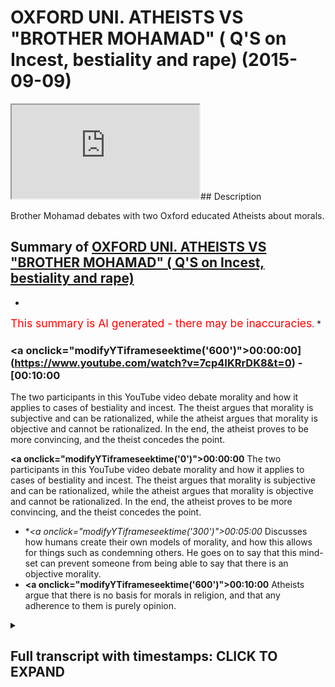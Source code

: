 # OXFORD UNI. ATHEISTS VS "BROTHER MOHAMAD" ( Q'S on Incest, bestiality and rape) (2015-09-09)

<iframe loading='lazy' src='https://www.youtube.com/embed/7cp4IKRrDK8'></iframe>## Description

Brother Mohamad debates with two Oxford educated Atheists about morals.

## Summary of [OXFORD UNI. ATHEISTS VS "BROTHER MOHAMAD" ( Q'S on Incest, bestiality and rape)](https://www.youtube.com/watch?v=7cp4IKRrDK8)


*

<span style="color:red; font-size:125%">This summary is AI generated - there may be inaccuracies</span>. [](/)*

### <a onclick=\"modifyYTiframeseektime('600')\">00:00:00](https://www.youtube.com/watch?v=7cp4IKRrDK8&t=0) - [00:10:00</a>

The two participants in this YouTube video debate morality and how it applies to cases of bestiality and incest. The theist argues that morality is subjective and can be rationalized, while the atheist argues that morality is objective and cannot be rationalized. In the end, the atheist proves to be more convincing, and the theist concedes the point.

**<a onclick=\"modifyYTiframeseektime('0')\">00:00:00</a>** The two participants in this YouTube video debate morality and how it applies to cases of bestiality and incest. The theist argues that morality is subjective and can be rationalized, while the atheist argues that morality is objective and cannot be rationalized. In the end, the atheist proves to be more convincing, and the theist concedes the point.
* **<a onclick=\"modifyYTiframeseektime('300')\">00:05:00</a>* Discusses how humans create their own models of morality, and how this allows for things such as condemning others. He goes on to say that this mind-set can prevent someone from being able to say that there is an objective morality.
* **<a onclick=\"modifyYTiframeseektime('600')\">00:10:00</a>** Atheists argue that there is no basis for morals in religion, and that any adherence to them is purely opinion.

<details><summary><h2>Full transcript with timestamps: CLICK TO EXPAND</h2></summary>

<a onclick="modifyYTiframeseektime('7)')">0:00:07 absolute loyalty cannot set to exist<\/a>
<a onclick="modifyYTiframeseektime('11)')">0:00:11 unless one believes in an all-knowing<\/a>
<a onclick="modifyYTiframeseektime('13)')">0:00:13 entity that dictates such truth that is<\/a>
<a onclick="modifyYTiframeseektime('18)')">0:00:18 because there is no social equivalent to<\/a>
<a onclick="modifyYTiframeseektime('20)')">0:00:20 sale the scientific method so you can't<\/a>
<a onclick="modifyYTiframeseektime('23)')">0:00:23 for example put morals under the<\/a>
<a onclick="modifyYTiframeseektime('25)')">0:00:25 microscope<\/a>
<a onclick="modifyYTiframeseektime('26)')">0:00:26 while ahora the suspect the two also<\/a>
<a onclick="modifyYTiframeseektime('29)')">0:00:29 educated in hated Michael who is<\/a>
<a onclick="modifyYTiframeseektime('33)')">0:00:33 studying Arabic and Islamic studies at<\/a>
<a onclick="modifyYTiframeseektime('37)')">0:00:37 Oxford University is going to Jordan<\/a>
<a onclick="modifyYTiframeseektime('39)')">0:00:39 today or tomorrow it's after Saturday<\/a>
<a onclick="modifyYTiframeseektime('42)')">0:00:42 and so he's going to immerse himself in<\/a>
<a onclick="modifyYTiframeseektime('44)')">0:00:44 an arabic-speaking country he's an<\/a>
<a onclick="modifyYTiframeseektime('46)')">0:00:46 atheist I'm a theist I believe in God he<\/a>
<a onclick="modifyYTiframeseektime('48)')">0:00:48 doesn't believe in God in this<\/a>
<a onclick="modifyYTiframeseektime('49)')">0:00:49 discussion we're gonna try and see which<\/a>
<a onclick="modifyYTiframeseektime('51)')">0:00:51 one makes more sense we're trying fish<\/a>
<a onclick="modifyYTiframeseektime('53)')">0:00:53 out of these arguments and so the first<\/a>
<a onclick="modifyYTiframeseektime('55)')">0:00:55 thing I will ask you if you say yeah<\/a>
<a onclick="modifyYTiframeseektime('61)')">0:01:01 ultimate truth actually as I say no it's<\/a>
<a onclick="modifyYTiframeseektime('66)')">0:01:06 not I can't say that not true and I like<\/a>
<a onclick="modifyYTiframeseektime('70)')">0:01:10 how you set me up there but again I hope<\/a>
<a onclick="modifyYTiframeseektime('74)')">0:01:14 I prove to you the view but generally<\/a>
<a onclick="modifyYTiframeseektime('77)')">0:01:17 I've come up with is my freedom to say<\/a>
<a onclick="modifyYTiframeseektime('78)')">0:01:18 broadly across the spectrum you consent<\/a>
<a onclick="modifyYTiframeseektime('80)')">0:01:20 is implementable really important I'm<\/a>
<a onclick="modifyYTiframeseektime('84)')">0:01:24 just because what you're saying is a bit<\/a>
<a onclick="modifyYTiframeseektime('86)')">0:01:26 of attempt intended to play and I want<\/a>
<a onclick="modifyYTiframeseektime('87)')">0:01:27 to come back to the core so you're<\/a>
<a onclick="modifyYTiframeseektime('90)')">0:01:30 saying that because I listened to you<\/a>
<a onclick="modifyYTiframeseektime('92)')">0:01:32 carefully I don't want to lose this<\/a>
<a onclick="modifyYTiframeseektime('93)')">0:01:33 point you said that something is<\/a>
<a onclick="modifyYTiframeseektime('94)')">0:01:34 rationalizing oh you can rationalize it<\/a>
<a onclick="modifyYTiframeseektime('96)')">0:01:36 and it's prescriptive and then you can<\/a>
<a onclick="modifyYTiframeseektime('99)')">0:01:39 move forward with that as a subjective<\/a>
<a onclick="modifyYTiframeseektime('100)')">0:01:40 rerunning you said back as a strong<\/a>
<a onclick="modifyYTiframeseektime('103)')">0:01:43 subjective perception as a strong<\/a>
<a onclick="modifyYTiframeseektime('104)')">0:01:44 subjective you've just described<\/a>
<a onclick="modifyYTiframeseektime('106)')">0:01:46 narcissism<\/a>
<a onclick="modifyYTiframeseektime('109)')">0:01:49 scribed not season it is rationalize<\/a>
<a onclick="modifyYTiframeseektime('113)')">0:01:53 abou in the mind of Marcy's and is<\/a>
<a onclick="modifyYTiframeseektime('115)')">0:01:55 prescriptive against the Jews so is it<\/a>
<a onclick="modifyYTiframeseektime('118)')">0:01:58 okay for Hitler to do what he did<\/a>
<a onclick="modifyYTiframeseektime('120)')">0:02:00 well that's what we have competing ideas<\/a>
<a onclick="modifyYTiframeseektime('123)')">0:02:03 about morality but it's okay I would say<\/a>
<a onclick="modifyYTiframeseektime('130)')">0:02:10 no but why not well because I have a<\/a>
<a onclick="modifyYTiframeseektime('133)')">0:02:13 different I believe I have more<\/a>
<a onclick="modifyYTiframeseektime('134)')">0:02:14 convincing idea when Rama to come so<\/a>
<a onclick="modifyYTiframeseektime('137)')">0:02:17 subjective morality versus subjective<\/a>
<a onclick="modifyYTiframeseektime('138)')">0:02:18 mind but both of them are crushing the<\/a>
<a onclick="modifyYTiframeseektime('140)')">0:02:20 lies that were both from prescriptive I<\/a>
<a onclick="modifyYTiframeseektime('141)')">0:02:21 would say none of it - one is<\/a>
<a onclick="modifyYTiframeseektime('143)')">0:02:23 International high school<\/a>
<a onclick="modifyYTiframeseektime('144)')">0:02:24 why not because they despise the minds<\/a>
<a onclick="modifyYTiframeseektime('146)')">0:02:26 they well regard that they want keeping<\/a>
<a onclick="modifyYTiframeseektime('149)')">0:02:29 in regard people's autonomy and so I<\/a>
<a onclick="modifyYTiframeseektime('151)')">0:02:31 have to keep it does that have certain<\/a>
<a onclick="modifyYTiframeseektime('152)')">0:02:32 so that ask me that's my own but no but<\/a>
<a onclick="modifyYTiframeseektime('154)')">0:02:34 you've said that you have to keep you<\/a>
<a onclick="modifyYTiframeseektime('155)')">0:02:35 just put something in there you<\/a>
<a onclick="modifyYTiframeseektime('156)')">0:02:36 superimpose that liberal principle is<\/a>
<a onclick="modifyYTiframeseektime('158)')">0:02:38 that has to keep himself into<\/a>
<a onclick="modifyYTiframeseektime('160)')">0:02:40 considerations people people autonomy<\/a>
<a onclick="modifyYTiframeseektime('162)')">0:02:42 and yeah yeah this is the harm principle<\/a>
<a onclick="modifyYTiframeseektime('163)')">0:02:43 Jase mill right and on liberty has wrote<\/a>
<a onclick="modifyYTiframeseektime('166)')">0:02:46 a book and he said you know so long as<\/a>
<a onclick="modifyYTiframeseektime('167)')">0:02:47 you're not harming anyone else do what<\/a>
<a onclick="modifyYTiframeseektime('169)')">0:02:49 you wanna do I mean in a nutshell really<\/a>
<a onclick="modifyYTiframeseektime('171)')">0:02:51 this this for the camera but middle<\/a>
<a onclick="modifyYTiframeseektime('174)')">0:02:54 isn't of the same sort of in this<\/a>
<a onclick="modifyYTiframeseektime('176)')">0:02:56 particular I mean you've caught the hum<\/a>
<a onclick="modifyYTiframeseektime('178)')">0:02:58 principle so what I'm saying to you know<\/a>
<a onclick="modifyYTiframeseektime('179)')">0:02:59 they're completely different I mean if<\/a>
<a onclick="modifyYTiframeseektime('181)')">0:03:01 I'm saying this is completely against<\/a>
<a onclick="modifyYTiframeseektime('183)')">0:03:03 Kansas idea<\/a>
<a onclick="modifyYTiframeseektime('186)')">0:03:06 okay actually it's not completely<\/a>
<a onclick="modifyYTiframeseektime('189)')">0:03:09 against it but that's another because<\/a>
<a onclick="modifyYTiframeseektime('190)')">0:03:10 you know so if you were to say for<\/a>
<a onclick="modifyYTiframeseektime('192)')">0:03:12 example the greatest benefit in a gang<\/a>
<a onclick="modifyYTiframeseektime('196)')">0:03:16 rape from by the gang rapers overwhelms<\/a>
<a onclick="modifyYTiframeseektime('199)')">0:03:19 out the person victim personal economy<\/a>
<a onclick="modifyYTiframeseektime('203)')">0:03:23 which is a liberal principle it's a<\/a>
<a onclick="modifyYTiframeseektime('205)')">0:03:25 liberal principle you get that one okay<\/a>
<a onclick="modifyYTiframeseektime('207)')">0:03:27 so how can you put your subjective<\/a>
<a onclick="modifyYTiframeseektime('209)')">0:03:29 liberal principle onto in there as if a<\/a>
<a onclick="modifyYTiframeseektime('211)')">0:03:31 subjective reality I'm not saying as<\/a>
<a onclick="modifyYTiframeseektime('214)')">0:03:34 injected I'm just saying it's some<\/a>
<a onclick="modifyYTiframeseektime('215)')">0:03:35 compelling to the point I can say the<\/a>
<a onclick="modifyYTiframeseektime('219)')">0:03:39 same thing about it's like but a<\/a>
<a onclick="modifyYTiframeseektime('222)')">0:03:42 dissolute and you convince people with<\/a>
<a onclick="modifyYTiframeseektime('224)')">0:03:44 that no but I can say the same thing<\/a>
<a onclick="modifyYTiframeseektime('225)')">0:03:45 about Judaism and Hinduism an indica set<\/a>
<a onclick="modifyYTiframeseektime('227)')">0:03:47 when the point is it's all subject and<\/a>
<a onclick="modifyYTiframeseektime('229)')">0:03:49 we can you see how life become so hard<\/a>
<a onclick="modifyYTiframeseektime('231)')">0:03:51 yeah to it can you see how it is this is<\/a>
<a onclick="modifyYTiframeseektime('233)')">0:03:53 why one of his colleagues also<\/a>
<a onclick="modifyYTiframeseektime('234)')">0:03:54 University Michael is more to do with<\/a>
<a onclick="modifyYTiframeseektime('237)')">0:03:57 social sciences of his buddies for<\/a>
<a onclick="modifyYTiframeseektime('239)')">0:03:59 Islamic studies and studying physics at<\/a>
<a onclick="modifyYTiframeseektime('245)')">0:04:05 Oxford so it's a bit more the twist the<\/a>
<a onclick="modifyYTiframeseektime('247)')">0:04:07 scientific edge to it<\/a>
<a onclick="modifyYTiframeseektime('249)')">0:04:09 he's also an atheist we're gonna go<\/a>
<a onclick="modifyYTiframeseektime('251)')">0:04:11 through some of the arguments for and<\/a>
<a onclick="modifyYTiframeseektime('253)')">0:04:13 against a deity so would you say is a<\/a>
<a onclick="modifyYTiframeseektime('256)')">0:04:16 post modernist think it's back yeah this<\/a>
<a onclick="modifyYTiframeseektime('257)')">0:04:17 bestiality and man haven't sessions for<\/a>
<a onclick="modifyYTiframeseektime('259)')">0:04:19 some new land horse or donkey<\/a>
<a onclick="modifyYTiframeseektime('263)')">0:04:23 okay did you say that it's wrong<\/a>
<a onclick="modifyYTiframeseektime('265)')">0:04:25 ultimately by altering the action you're<\/a>
<a onclick="modifyYTiframeseektime('269)')">0:04:29 asking me objectively yeah objectively<\/a>
<a onclick="modifyYTiframeseektime('271)')">0:04:31 no that's the reasoning for that is that<\/a>
<a onclick="modifyYTiframeseektime('276)')">0:04:36 it's not for me when you take me<\/a>
<a onclick="modifyYTiframeseektime('280)')">0:04:40 objective you mean effectively<\/a>
<a onclick="modifyYTiframeseektime('281)')">0:04:41 definitely done it's externally verses<\/a>
<a onclick="modifyYTiframeseektime('284)')">0:04:44 written in the code of the perspective<\/a>
<a onclick="modifyYTiframeseektime('286)')">0:04:46 saying about well I'm saying it's not<\/a>
<a onclick="modifyYTiframeseektime('289)')">0:04:49 it's unchangeable something else is<\/a>
<a onclick="modifyYTiframeseektime('290)')">0:04:50 definitely a true statement<\/a>
<a onclick="modifyYTiframeseektime('292)')">0:04:52 it's a next one it's and it would still<\/a>
<a onclick="modifyYTiframeseektime('294)')">0:04:54 be a true saying even if there was no<\/a>
<a onclick="modifyYTiframeseektime('295)')">0:04:55 community yeah but it's a true statement<\/a>
<a onclick="modifyYTiframeseektime('301)')">0:05:01 I say it's a true statement to say that<\/a>
<a onclick="modifyYTiframeseektime('302)')">0:05:02 this report about animal is the wrong<\/a>
<a onclick="modifyYTiframeseektime('306)')">0:05:06 thickness would you say buzzer Oh degree<\/a>
<a onclick="modifyYTiframeseektime('307)')">0:05:07 that is a wrong thing but not the same<\/a>
<a onclick="modifyYTiframeseektime('310)')">0:05:10 reasoning and grinding gee well you<\/a>
<a onclick="modifyYTiframeseektime('312)')">0:05:12 can't hire a Zappos problem mate here's<\/a>
<a onclick="modifyYTiframeseektime('314)')">0:05:14 the hitting just because I'm opposed to<\/a>
<a onclick="modifyYTiframeseektime('316)')">0:05:16 - in the sense that I do not believe<\/a>
<a onclick="modifyYTiframeseektime('319)')">0:05:19 there's an absolute truth no absolute<\/a>
<a onclick="modifyYTiframeseektime('322)')">0:05:22 truth about - Jack well I mean it's like<\/a>
<a onclick="modifyYTiframeseektime('325)')">0:05:25 it just because I can't I can call I can<\/a>
<a onclick="modifyYTiframeseektime('328)')">0:05:28 so allow a lot of things because the<\/a>
<a onclick="modifyYTiframeseektime('329)')">0:05:29 reason is so they're pinyin and fluffy<\/a>
<a onclick="modifyYTiframeseektime('330)')">0:05:30 no no it doesn't mean nothing<\/a>
<a onclick="modifyYTiframeseektime('332)')">0:05:32 what does it mean it just means that I<\/a>
<a onclick="modifyYTiframeseektime('334)')">0:05:34 can't say it's hundred percent tricky<\/a>
<a onclick="modifyYTiframeseektime('336)')">0:05:36 and more likely when you're saying carbs<\/a>
<a onclick="modifyYTiframeseektime('337)')">0:05:37 that let me just see if I were right so<\/a>
<a onclick="modifyYTiframeseektime('338)')">0:05:38 you're saying in common sense this one<\/a>
<a onclick="modifyYTiframeseektime('340)')">0:05:40 because your post oneness but you can<\/a>
<a onclick="modifyYTiframeseektime('342)')">0:05:42 say all the balance probably my opinion<\/a>
<a onclick="modifyYTiframeseektime('343)')">0:05:43 this one no well it's been more than<\/a>
<a onclick="modifyYTiframeseektime('348)')">0:05:48 that so as a place more than 70 I had<\/a>
<a onclick="modifyYTiframeseektime('351)')">0:05:51 the idea that the one thing that to fill<\/a>
<a onclick="modifyYTiframeseektime('355)')">0:05:55 this world obviously I can't necessarily<\/a>
<a onclick="modifyYTiframeseektime('357)')">0:05:57 guarantee I'm even in okay that's a very<\/a>
<a onclick="modifyYTiframeseektime('360)')">0:06:00 horrible thing for me if you're denying<\/a>
<a onclick="modifyYTiframeseektime('364)')">0:06:04 that then it's a huge amount make<\/a>
<a onclick="modifyYTiframeseektime('367)')">0:06:07 you should ask at being an entity is<\/a>
<a onclick="modifyYTiframeseektime('370)')">0:06:10 all-knowing then you can't have ultimate<\/a>
<a onclick="modifyYTiframeseektime('373)')">0:06:13 truths it's as simple as that and going<\/a>
<a onclick="modifyYTiframeseektime('375)')">0:06:15 back to this moral question about you<\/a>
<a onclick="modifyYTiframeseektime('379)')">0:06:19 know I got into Sanjay yeah no question<\/a>
<a onclick="modifyYTiframeseektime('382)')">0:06:22 I have you answer responder there how I<\/a>
<a onclick="modifyYTiframeseektime('384)')">0:06:24 can just habit slice it how precise it I<\/a>
<a onclick="modifyYTiframeseektime('386)')">0:06:26 said I said she did I say to hit that<\/a>
<a onclick="modifyYTiframeseektime('388)')">0:06:28 did what he did it was in his moral<\/a>
<a onclick="modifyYTiframeseektime('390)')">0:06:30 intro or his belief yeah dictator sir to<\/a>
<a onclick="modifyYTiframeseektime('393)')">0:06:33 the people that you know he you know he<\/a>
<a onclick="modifyYTiframeseektime('396)')">0:06:36 wanted to kill the Jews he wanted to<\/a>
<a onclick="modifyYTiframeseektime('397)')">0:06:37 make himself he wanted to be completely<\/a>
<a onclick="modifyYTiframeseektime('400)')">0:06:40 you know the Aryan race in the face<\/a>
<a onclick="modifyYTiframeseektime('402)')">0:06:42 dominant in Germany etc etc and he<\/a>
<a onclick="modifyYTiframeseektime('405)')">0:06:45 wanted to do to be exterminated<\/a>
<a onclick="modifyYTiframeseektime('414)')">0:06:54 okay so you do that not probably to what<\/a>
<a onclick="modifyYTiframeseektime('418)')">0:06:58 you probably want you to say hundreds in<\/a>
<a onclick="modifyYTiframeseektime('420)')">0:07:00 and I'm gonna give you and for the<\/a>
<a onclick="modifyYTiframeseektime('423)')">0:07:03 future I do think it is one can find<\/a>
<a onclick="modifyYTiframeseektime('424)')">0:07:04 that I don't mean I can say objectively<\/a>
<a onclick="modifyYTiframeseektime('426)')">0:07:06 but so high as in like to unimaginable<\/a>
<a onclick="modifyYTiframeseektime('430)')">0:07:10 higher than the point you need that's<\/a>
<a onclick="modifyYTiframeseektime('432)')">0:07:12 Mickey okay I probably let me let me<\/a>
<a onclick="modifyYTiframeseektime('435)')">0:07:15 explain let me speak to this because<\/a>
<a onclick="modifyYTiframeseektime('437)')">0:07:17 that was that was it perfectly I mean<\/a>
<a onclick="modifyYTiframeseektime('440)')">0:07:20 I'm just<\/a>
<a onclick="modifyYTiframeseektime('440)')">0:07:20 for me it's so openly one because the<\/a>
<a onclick="modifyYTiframeseektime('443)')">0:07:23 need reason my basis working to for them<\/a>
<a onclick="modifyYTiframeseektime('445)')">0:07:25 so yeah the first thing is that you have<\/a>
<a onclick="modifyYTiframeseektime('448)')">0:07:28 to observe the universe around you I<\/a>
<a onclick="modifyYTiframeseektime('451)')">0:07:31 need to go through this or else you<\/a>
<a onclick="modifyYTiframeseektime('453)')">0:07:33 won't make sense<\/a>
<a onclick="modifyYTiframeseektime('454)')">0:07:34 occasionally I'm sorry I'll try and get<\/a>
<a onclick="modifyYTiframeseektime('456)')">0:07:36 through as possible so that everything<\/a>
<a onclick="modifyYTiframeseektime('459)')">0:07:39 comes from senses and for me everything<\/a>
<a onclick="modifyYTiframeseektime('462)')">0:07:42 come from our set up so Dean like I<\/a>
<a onclick="modifyYTiframeseektime('464)')">0:07:44 experience everything comes from it<\/a>
<a onclick="modifyYTiframeseektime('466)')">0:07:46 everything introduced in which I'm<\/a>
<a onclick="modifyYTiframeseektime('467)')">0:07:47 experience with my senses<\/a>
<a onclick="modifyYTiframeseektime('469)')">0:07:49 so he was someone with that without all<\/a>
<a onclick="modifyYTiframeseektime('470)')">0:07:50 five senses and they've got a brain so<\/a>
<a onclick="modifyYTiframeseektime('475)')">0:07:55 experience experiences only don't exist<\/a>
<a onclick="modifyYTiframeseektime('478)')">0:07:58 it's not they do exist our way we gain<\/a>
<a onclick="modifyYTiframeseektime('480)')">0:08:00 experiences and you can get experience<\/a>
<a onclick="modifyYTiframeseektime('483)')">0:08:03 without senses if someone doesn't have<\/a>
<a onclick="modifyYTiframeseektime('486)')">0:08:06 all five senses even beat them have the<\/a>
<a onclick="modifyYTiframeseektime('488)')">0:08:08 ability smells yeah yeah you can still<\/a>
<a onclick="modifyYTiframeseektime('491)')">0:08:11 you can still much they can think that<\/a>
<a onclick="modifyYTiframeseektime('493)')">0:08:13 they don't know anything about their<\/a>
<a onclick="modifyYTiframeseektime('494)')">0:08:14 windows so everything comes from our<\/a>
<a onclick="modifyYTiframeseektime('505)')">0:08:25 experience and when I think about that I<\/a>
<a onclick="modifyYTiframeseektime('508)')">0:08:28 mean everything including me I can't as<\/a>
<a onclick="modifyYTiframeseektime('513)')">0:08:33 a result not leaving any objective<\/a>
<a onclick="modifyYTiframeseektime('515)')">0:08:35 morality yeah<\/a>
<a onclick="modifyYTiframeseektime('516)')">0:08:36 I cannot condemn anything for someone<\/a>
<a onclick="modifyYTiframeseektime('518)')">0:08:38 does one there okay what I mean by that<\/a>
<a onclick="modifyYTiframeseektime('521)')">0:08:41 you could probably think of something<\/a>
<a onclick="modifyYTiframeseektime('522)')">0:08:42 you condemn me that is very if there's<\/a>
<a onclick="modifyYTiframeseektime('525)')">0:08:45 no there's nothing like nothing if the<\/a>
<a onclick="modifyYTiframeseektime('527)')">0:08:47 brain one person in the university<\/a>
<a onclick="modifyYTiframeseektime('529)')">0:08:49 there's only one person you hang on I'll<\/a>
<a onclick="modifyYTiframeseektime('531)')">0:08:51 explain how I can't go there's only one<\/a>
<a onclick="modifyYTiframeseektime('533)')">0:08:53 person who knew this for me<\/a>
<a onclick="modifyYTiframeseektime('535)')">0:08:55 that person cannot do anything and that<\/a>
<a onclick="modifyYTiframeseektime('538)')">0:08:58 has great ties to Liberty libertarian<\/a>
<a onclick="modifyYTiframeseektime('541)')">0:09:01 views comedy I did but the material<\/a>
<a onclick="modifyYTiframeseektime('543)')">0:09:03 views is subjective they up and that's<\/a>
<a onclick="modifyYTiframeseektime('545)')">0:09:05 likely to prescribe to seduce is that's<\/a>
<a onclick="modifyYTiframeseektime('547)')">0:09:07 no point of me not believing inject yes<\/a>
<a onclick="modifyYTiframeseektime('549)')">0:09:09 you're imposing down I mean you're<\/a>
<a onclick="modifyYTiframeseektime('551)')">0:09:11 saying this is this is what Michael look<\/a>
<a onclick="modifyYTiframeseektime('553)')">0:09:13 by the way it's just this is so it's<\/a>
<a onclick="modifyYTiframeseektime('554)')">0:09:14 very interesting because it's just it<\/a>
<a onclick="modifyYTiframeseektime('556)')">0:09:16 shows you the mind of to be honest with<\/a>
<a onclick="modifyYTiframeseektime('558)')">0:09:18 you socially constructed 21st century<\/a>
<a onclick="modifyYTiframeseektime('560)')">0:09:20 men whenever we talk to them about<\/a>
<a onclick="modifyYTiframeseektime('562)')">0:09:22 morals they always refer back to the<\/a>
<a onclick="modifyYTiframeseektime('564)')">0:09:24 Enlightenment all right<\/a>
<a onclick="modifyYTiframeseektime('565)')">0:09:25 Liberty a little television but what I'm<\/a>
<a onclick="modifyYTiframeseektime('567)')">0:09:27 talking about that we're talking about a<\/a>
<a onclick="modifyYTiframeseektime('568)')">0:09:28 world where models are completely<\/a>
<a onclick="modifyYTiframeseektime('570)')">0:09:30 subjective where human beings can make<\/a>
<a onclick="modifyYTiframeseektime('572)')">0:09:32 their own models and their own purpose<\/a>
<a onclick="modifyYTiframeseektime('574)')">0:09:34 and I can say even as you know as<\/a>
<a onclick="modifyYTiframeseektime('577)')">0:09:37 Richard Dawkins himself said so my<\/a>
<a onclick="modifyYTiframeseektime('590)')">0:09:50 question is having this kind of mind<\/a>
<a onclick="modifyYTiframeseektime('593)')">0:09:53 friend will stop you from being able to<\/a>
<a onclick="modifyYTiframeseektime('595)')">0:09:55 say that and you haven't said it yet but<\/a>
<a onclick="modifyYTiframeseektime('596)')">0:09:56 this is what we do<\/a>
<a onclick="modifyYTiframeseektime('599)')">0:09:59 you couldn't even say for example about<\/a>
<a onclick="modifyYTiframeseektime('601)')">0:10:01 you know killing a child or raping a<\/a>
<a onclick="modifyYTiframeseektime('603)')">0:10:03 child the babies<\/a>
<a onclick="modifyYTiframeseektime('604)')">0:10:04 kind of the same you know could you say<\/a>
<a onclick="modifyYTiframeseektime('606)')">0:10:06 that five hundred percent yeah no no no<\/a>
<a onclick="modifyYTiframeseektime('611)')">0:10:11 no it's close to a hundred senators<\/a>
<a onclick="modifyYTiframeseektime('613)')">0:10:13 assuming of course or there with Ryan<\/a>
<a onclick="modifyYTiframeseektime('616)')">0:10:16 and Michael<\/a>
<a onclick="modifyYTiframeseektime('617)')">0:10:17 whenever I sort of put them in a<\/a>
<a onclick="modifyYTiframeseektime('618)')">0:10:18 scenario they referred to Enlightenment<\/a>
<a onclick="modifyYTiframeseektime('621)')">0:10:21 ideas like liberalism<\/a>
<a onclick="modifyYTiframeseektime('623)')">0:10:23 in himself autonomy etc the problem was<\/a>
<a onclick="modifyYTiframeseektime('627)')">0:10:27 that is that liberalism like any of the<\/a>
<a onclick="modifyYTiframeseektime('629)')">0:10:29 human ideologies is actually unprovable<\/a>
<a onclick="modifyYTiframeseektime('631)')">0:10:31 objectively from an atheistic<\/a>
<a onclick="modifyYTiframeseektime('634)')">0:10:34 perspective which macrosse1 expected a<\/a>
<a onclick="modifyYTiframeseektime('636)')">0:10:36 bearing that in mind an atheist can't<\/a>
<a onclick="modifyYTiframeseektime('639)')">0:10:39 actually disprove any model<\/a>
<a onclick="modifyYTiframeseektime('642)')">0:10:42 to be objectively incorrect I want 80s<\/a>
<a onclick="modifyYTiframeseektime('646)')">0:10:46 to really pay attention to that point<\/a>
<a onclick="modifyYTiframeseektime('648)')">0:10:48 especially as it relates for example to<\/a>
<a onclick="modifyYTiframeseektime('650)')">0:10:50 criticizing religious people Muslims<\/a>
<a onclick="modifyYTiframeseektime('653)')">0:10:53 were tough it was the moon to put our<\/a>
<a onclick="modifyYTiframeseektime('654)')">0:10:54 head start or was a man but growing a<\/a>
<a onclick="modifyYTiframeseektime('656)')">0:10:56 bit they have no basis really to say<\/a>
<a onclick="modifyYTiframeseektime('659)')">0:10:59 that this is utterly wrong or absolutely<\/a>
<a onclick="modifyYTiframeseektime('661)')">0:11:01 wrong it would have no basis to do that<\/a>
<a onclick="modifyYTiframeseektime('664)')">0:11:04 in fact look I challenge any<\/a>
<a onclick="modifyYTiframeseektime('667)')">0:11:07 faithfulness to pick up on any of the<\/a>
<a onclick="modifyYTiframeseektime('670)')">0:11:10 morals of Islam or any of the other<\/a>
<a onclick="modifyYTiframeseektime('672)')">0:11:12 religions in fact and say that this is<\/a>
<a onclick="modifyYTiframeseektime('675)')">0:11:15 absolutely wrong you can't disprove<\/a>
<a onclick="modifyYTiframeseektime('678)')">0:11:18 religion like that no matter how much<\/a>
<a onclick="modifyYTiframeseektime('680)')">0:11:20 you say this is bad because it's morally<\/a>
<a onclick="modifyYTiframeseektime('683)')">0:11:23 unacceptable that's only gonna be your<\/a>
<a onclick="modifyYTiframeseektime('685)')">0:11:25 opinion now having said that we are very<\/a>
<a onclick="modifyYTiframeseektime('689)')">0:11:29 moral creatures and I want you to really<\/a>
<a onclick="modifyYTiframeseektime('691)')">0:11:31 think about it psychologically and<\/a>
<a onclick="modifyYTiframeseektime('692)')">0:11:32 physiologically we're moral creatures<\/a>
<a onclick="modifyYTiframeseektime('695)')">0:11:35 emotionally we're moral where did those<\/a>
<a onclick="modifyYTiframeseektime('697)')">0:11:37 morals come from how comes<\/a>
<a onclick="modifyYTiframeseektime('700)')">0:11:40 such Moors are so deeply rooted within<\/a>
<a onclick="modifyYTiframeseektime('703)')">0:11:43 us<\/a>
</details>